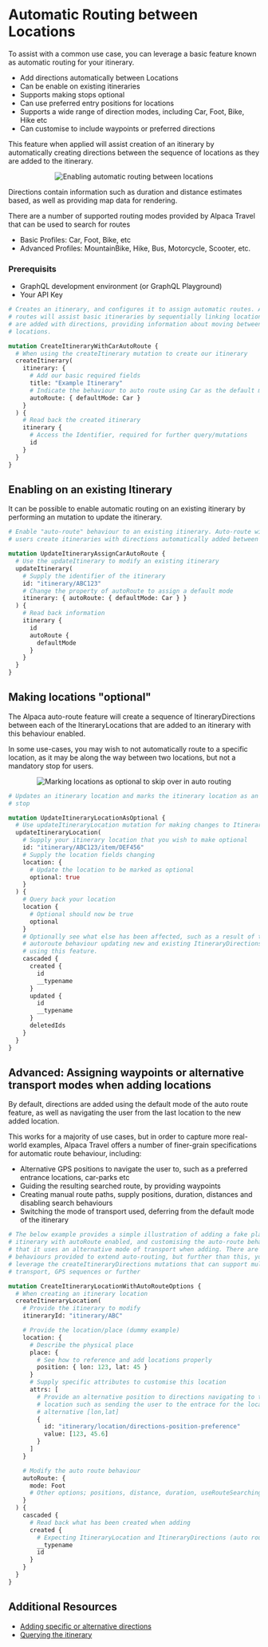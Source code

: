 # Automatic Routing between Locations

To assist with a common use case, you can leverage a basic feature known as
automatic routing for your itinerary.

- Add directions automatically between Locations
- Can be enable on existing itineraries
- Supports making stops optional
- Can use preferred entry positions for locations
- Supports a wide range of direction modes, including Car, Foot, Bike, Hike etc
- Can customise to include waypoints or preferred directions

This feature when applied will assist creation of an itinerary by automatically
creating directions between the sequence of locations as they are added to the
itinerary.

<p align="center">
  <img src="autorouting.png" alt="Enabling automatic routing between locations">
</p>

Directions contain information such as duration and distance estimates based, as
well as providing map data for rendering.

There are a number of supported routing modes provided by Alpaca Travel that can
be used to search for routes

- Basic Profiles: Car, Foot, Bike, etc
- Advanced Profiles: MountainBike, Hike, Bus, Motorcycle, Scooter, etc.

### Prerequisits

- GraphQL development environment (or GraphQL Playground)
- Your API Key

```graphql
# Creates an itinerary, and configures it to assign automatic routes. Automatic
# routes will assist basic itineraries by sequentially linking locations that
# are added with directions, providing information about moving between these
# locations.

mutation CreateItineraryWithCarAutoRoute {
  # When using the createItinerary mutation to create our itinerary
  createItinerary(
    itinerary: {
      # Add our basic required fields
      title: "Example Itinerary"
      # Indicate the behaviour to auto route using Car as the default mode
      autoRoute: { defaultMode: Car }
    }
  ) {
    # Read back the created itinerary
    itinerary {
      # Access the Identifier, required for further query/mutations
      id
    }
  }
}
```

## Enabling on an existing Itinerary

It can be possible to enable automatic routing on an existing itinerary by
performing an mutation to update the itinerary.

```graphql
# Enable "auto-route" behaviour to an existing itinerary. Auto-route will assist
# users create itineraries with directions automatically added between locations

mutation UpdateItineraryAssignCarAutoRoute {
  # Use the updateItinerary to modify an existing itinerary
  updateItinerary(
    # Supply the identifier of the itinerary
    id: "itinerary/ABC123"
    # Change the property of autoRoute to assign a default mode
    itinerary: { autoRoute: { defaultMode: Car } }
  ) {
    # Read back information
    itinerary {
      id
      autoRoute {
        defaultMode
      }
    }
  }
}
```

## Making locations "optional"

The Alpaca auto-route feature will create a sequence of ItineraryDirections
between each of the ItineraryLocations that are added to an itinerary with this
behaviour enabled.

In some use-cases, you may wish to not automatically route to a specific
location, as it may be along the way between two locations, but not a mandatory
stop for users.

<p align="center">
  <img src="optional-locations.png" alt="Marking locations as optional to skip over in auto routing">
</p>

```graphql
# Updates an itinerary location and marks the itinerary location as an optional
# stop

mutation UpdateItineraryLocationAsOptional {
  # Use updateItineraryLocation mutation for making changes to ItineraryLocation
  updateItineraryLocation(
    # Supply your itinerary location that you wish to make optional
    id: "itinerary/ABC123/item/DEF456"
    # Supply the location fields changing
    location: {
      # Update the location to be marked as optional
      optional: true
    }
  ) {
    # Query back your location
    location {
      # Optional should now be true
      optional
    }
    # Optionally see what else has been affected, such as a result of the
    # autoroute behaviour updating new and existing ItineraryDirections when
    # using this feature.
    cascaded {
      created {
        id
        __typename
      }
      updated {
        id
        __typename
      }
      deletedIds
    }
  }
}
```

## Advanced: Assigning waypoints or alternative transport modes when adding locations

By default, directions are added using the default mode of the auto route
feature, as well as navigating the user from the last location to the new added
location.

This works for a majority of use cases, but in order to capture more real-world
examples, Alpaca Travel offers a number of finer-grain specifications for
automatic route behaviour, including:

- Alternative GPS positions to navigate the user to, such as a preferred
  entrance locations, car-parks etc
- Guiding the resulting searched route, by providing waypoints
- Creating manual route paths, supply positions, duration, distances and
  disabling search behaviours
- Switching the mode of transport used, deferring from the default mode of the
  itinerary

```graphql
# The below example provides a simple illustration of adding a fake place to an
# itinerary with autoRoute enabled, and customising the auto-route behaviour so
# that it uses an alternative mode of transport when adding. There are further
# behaviours provided to extend auto-routing, but further than this, you can
# leverage the createItineraryDirections mutations that can support multi-modal
# transport, GPS sequences or further

mutation CreateItineraryLocationWithAutoRouteOptions {
  # When creating an itinerary location
  createItineraryLocation(
    # Provide the itinerary to modify
    itineraryId: "itinerary/ABC"

    # Provide the location/place (dummy example)
    location: {
      # Describe the physical place
      place: {
        # See how to reference and add locations properly
        position: { lon: 123, lat: 45 }
      }
      # Supply specific attributes to customise this location
      attrs: [
        # Provide an alternative position to directions navigating to this
        # location such as sending the user to the entrace for the location, or
        # alternative [lon,lat]
        {
          id: "itinerary/location/directions-position-preference"
          value: [123, 45.6]
        }
      ]
    }

    # Modify the auto route behaviour
    autoRoute: {
      mode: Foot
      # Other options; positions, distance, duration, useRouteSearching...
    }
  ) {
    cascaded {
      # Read back what has been created when adding
      created {
        # Expecting ItineraryLocation and ItineraryDirections (auto route)
        __typename
        id
      }
    }
  }
}
```

## Additional Resources

- [Adding specific or alternative directions](/topics/itinerary/Adding%20Directions/README.md)
- [Querying the itinerary](/topics/itinerary/Querying%20an%20Itinerary/README.md)
